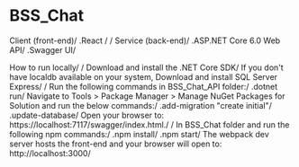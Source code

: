 # BSS_Chat

Client (front-end)/
.React /
/
Service (back-end)/
.ASP.NET Core 6.0 Web API/
.Swagger UI/

How to run locally/
/
Download and install the .NET Core SDK/
If you don't have localdb available on your system, Download and install SQL Server Express/
/
Run the following commands in BSS_Chat_API folder:/
.dotnet run/
Navigate to Tools > Package Manager > Manage NuGet Packages for Solution and run the below commands:/
.add-migration "create initial"/
.update-database/
Open your browser to: https://localhost:7117/swagger/index.html./
/
In BSS_Chat folder and run the following npm commands:/
.npm install/
.npm start/
The webpack dev server hosts the front-end and your browser will open to: http://localhost:3000/
